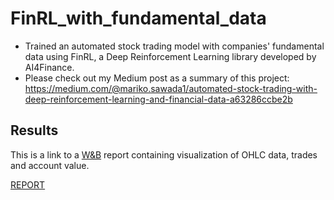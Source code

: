 # FinRL_with_fundamental_data

- Trained an automated stock trading model with companies' fundamental data using FinRL, a Deep Reinforcement Learning library developed by AI4Finance. 
- Please check out my Medium post as a summary of this project: https://medium.com/@mariko.sawada1/automated-stock-trading-with-deep-reinforcement-learning-and-financial-data-a63286ccbe2b

## Results
This is a link to a [W&B](https://wandb.ai) report containing visualization of OHLC data, trades and account value.

[REPORT](https://wandb.ai/aymen/Trading%20visualization/reports/Trading-visualization--VmlldzoxMTM3Mjk3)
